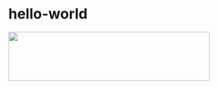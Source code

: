 # hello-world
<a href="https://linkedin.com/in/gustavomathius" target="_blank">
  <img src="https://upload.wikimedia.org/wikipedia/commons/thumb/0/01/LinkedIn_Logo.svg/1200px-LinkedIn_Logo.svg.png" width="400" height="98">
</a>

